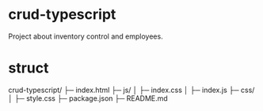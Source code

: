 # crud-typescript
Project about inventory control and employees.

# struct
crud-typescript/
├─ index.html
├─ js/
│  ├─ index.css
│  ├─ index.js
├─ css/
│  ├─ style.css
├─ package.json
├─ README.md